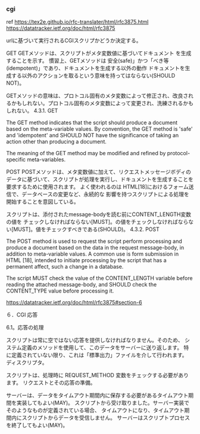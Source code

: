 ### cgi

ref
https://tex2e.github.io/rfc-translater/html/rfc3875.html
https://datatracker.ietf.org/doc/html/rfc3875

urlに基づいて実行されるCGIスクリプかどうか決定する。

GET
  GETメソッドは、スクリプトがメタ変数値に基づいてドキュメント を生成することを示す。 慣習上、GETメソッドは 安全(safe)」かつ「べき等(idempotent)」であり、ドキュメントを生成する以外の動作 ドキュメントを生成する以外のアクションを取るという意味を持ってはならない(SHOULD NOT)。

   GETメソッドの意味は、プロトコル固有のメタ変数によって修正され、改良されるかもしれない。プロトコル固有のメタ変数によって変更され、洗練されるかもしれない。
4.3.1.  GET

   The GET method indicates that the script should produce a document
   based on the meta-variable values.  By convention, the GET method is
   'safe' and 'idempotent' and SHOULD NOT have the significance of
   taking an action other than producing a document.

   The meaning of the GET method may be modified and refined by
   protocol-specific meta-variables.

POST
  POSTメソッドは、メタ変数値に加えて、リクエストメッセージボディのデータに基づいて、スクリプトが処理を実行し、ドキュメントを生成することを要求するために使用されます。 よく使われるのは
   HTML[18]におけるフォーム送信で、データベースの変更など、永続的な 影響を持つスクリプトによる処理を開始することを意図している。

   スクリプトは、添付されたmessage-bodyを読む前にCONTENT_LENGTH変数の値を チェックしなければならない[MUST]。の値をチェックしなければならない[MUST]。値をチェックすべきである(SHOULD)。
4.3.2.  POST

   The POST method is used to request the script perform processing and
   produce a document based on the data in the request message-body, in
   addition to meta-variable values.  A common use is form submission in
   HTML [18], intended to initiate processing by the script that has a
   permanent affect, such a change in a database.

   The script MUST check the value of the CONTENT_LENGTH variable before
   reading the attached message-body, and SHOULD check the CONTENT_TYPE
   value before processing it.


https://datatracker.ietf.org/doc/html/rfc3875#section-6

６．CGI 応答

6.1。応答の処理

   スクリプトは常に空ではない応答を提供しなければなりません。そのため、
   システム定義のメソッドを使用して、このデータをサーバーに送り返します。
   特に定義されていない限り、これは「標準出力」ファイルを介して行われます。
   ディスクリプタ。

   スクリプトは、処理時に REQUEST_METHOD 変数をチェックする必要があります。
   リクエストとその応答の準備。

   サーバーは、データをタイムアウト期間内に保存する必要があるタイムアウト期間を実装してもよい(MAY)。
   スクリプトから受け取りました。サーバー実装でそのようなものが定義されている場合、
   タイムアウトになり、タイムアウト期間内にスクリプトからデータを受信しません。
   サーバーはスクリプトプロセスを終了してもよい(MAY)。